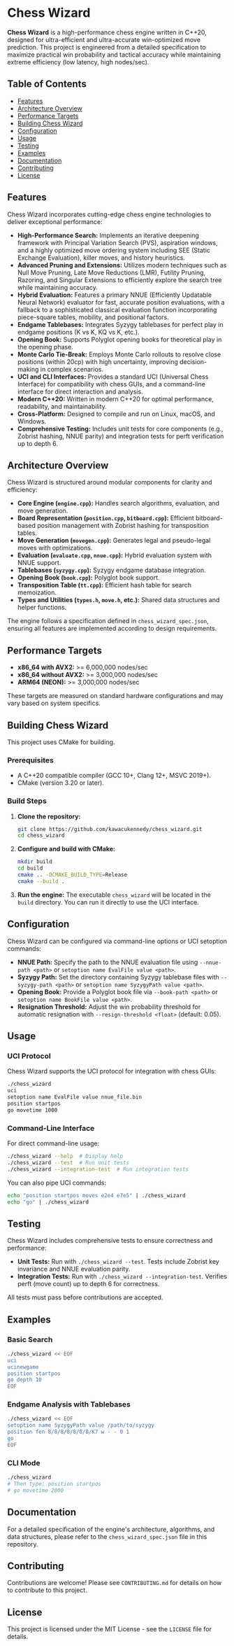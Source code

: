 # Chess Wizard

**Chess Wizard** is a high-performance chess engine written in C++20, designed for ultra-efficient and ultra-accurate win-optimized move prediction. This project is engineered from a detailed specification to maximize practical win probability and tactical accuracy while maintaining extreme efficiency (low latency, high nodes/sec).

## Table of Contents

- [Features](#features)
- [Architecture Overview](#architecture-overview)
- [Performance Targets](#performance-targets)
- [Building Chess Wizard](#building-chess-wizard)
- [Configuration](#configuration)
- [Usage](#usage)
- [Testing](#testing)
- [Examples](#examples)
- [Documentation](#documentation)
- [Contributing](#contributing)
- [License](#license)

## Features

Chess Wizard incorporates cutting-edge chess engine technologies to deliver exceptional performance:

*   **High-Performance Search:** Implements an iterative deepening framework with Principal Variation Search (PVS), aspiration windows, and a highly optimized move ordering system including SEE (Static Exchange Evaluation), killer moves, and history heuristics.
*   **Advanced Pruning and Extensions:** Utilizes modern techniques such as Null Move Pruning, Late Move Reductions (LMR), Futility Pruning, Razoring, and Singular Extensions to efficiently explore the search tree while maintaining accuracy.
*   **Hybrid Evaluation:** Features a primary NNUE (Efficiently Updatable Neural Network) evaluator for fast, accurate position evaluations, with a fallback to a sophisticated classical evaluation function incorporating piece-square tables, mobility, and positional factors.
*   **Endgame Tablebases:** Integrates Syzygy tablebases for perfect play in endgame positions (K vs K, KQ vs K, etc.).
*   **Opening Book:** Supports Polyglot opening books for theoretical play in the opening phase.
*   **Monte Carlo Tie-Break:** Employs Monte Carlo rollouts to resolve close positions (within 20cp) with high uncertainty, improving decision-making in complex scenarios.
*   **UCI and CLI Interfaces:** Provides a standard UCI (Universal Chess Interface) for compatibility with chess GUIs, and a command-line interface for direct interaction and analysis.
*   **Modern C++20:** Written in modern C++20 for optimal performance, readability, and maintainability.
*   **Cross-Platform:** Designed to compile and run on Linux, macOS, and Windows.
*   **Comprehensive Testing:** Includes unit tests for core components (e.g., Zobrist hashing, NNUE parity) and integration tests for perft verification up to depth 6.

## Architecture Overview

Chess Wizard is structured around modular components for clarity and efficiency:

- **Core Engine (`engine.cpp`):** Handles search algorithms, evaluation, and move generation.
- **Board Representation (`position.cpp`, `bitboard.cpp`):** Efficient bitboard-based position management with Zobrist hashing for transposition tables.
- **Move Generation (`movegen.cpp`):** Generates legal and pseudo-legal moves with optimizations.
- **Evaluation (`evaluate.cpp`, `nnue.cpp`):** Hybrid evaluation system with NNUE support.
- **Tablebases (`syzygy.cpp`):** Syzygy endgame database integration.
- **Opening Book (`book.cpp`):** Polyglot book support.
- **Transposition Table (`tt.cpp`):** Efficient hash table for search memoization.
- **Types and Utilities (`types.h`, `move.h`, etc.):** Shared data structures and helper functions.

The engine follows a specification defined in `chess_wizard_spec.json`, ensuring all features are implemented according to design requirements.

## Performance Targets

*   **x86_64 with AVX2:** >= 6,000,000 nodes/sec
*   **x86_64 without AVX2:** >= 3,000,000 nodes/sec
*   **ARM64 (NEON):** >= 3,000,000 nodes/sec

These targets are measured on standard hardware configurations and may vary based on system specifics.

## Building Chess Wizard

This project uses CMake for building.

### Prerequisites

*   A C++20 compatible compiler (GCC 10+, Clang 12+, MSVC 2019+).
*   CMake (version 3.20 or later).

### Build Steps

1.  **Clone the repository:**
    ```bash
    git clone https://github.com/kawacukennedy/chess_wizard.git
    cd chess_wizard
    ```

2.  **Configure and build with CMake:**
    ```bash
    mkdir build
    cd build
    cmake .. -DCMAKE_BUILD_TYPE=Release
    cmake --build .
    ```

3.  **Run the engine:**
    The executable `chess_wizard` will be located in the `build` directory. You can run it directly to use the UCI interface.

## Configuration

Chess Wizard can be configured via command-line options or UCI setoption commands:

- **NNUE Path:** Specify the path to the NNUE evaluation file using `--nnue-path <path>` or `setoption name EvalFile value <path>`.
- **Syzygy Path:** Set the directory containing Syzygy tablebase files with `--syzygy-path <path>` or `setoption name SyzygyPath value <path>`.
- **Opening Book:** Provide a Polyglot book file via `--book-path <path>` or `setoption name BookFile value <path>`.
- **Resignation Threshold:** Adjust the win probability threshold for automatic resignation with `--resign-threshold <float>` (default: 0.05).

## Usage

### UCI Protocol

Chess Wizard supports the UCI protocol for integration with chess GUIs:

```bash
./chess_wizard
uci
setoption name EvalFile value nnue_file.bin
position startpos
go movetime 1000
```

### Command-Line Interface

For direct command-line usage:

```bash
./chess_wizard --help  # Display help
./chess_wizard --test  # Run unit tests
./chess_wizard --integration-test  # Run integration tests
```

You can also pipe UCI commands:

```bash
echo "position startpos moves e2e4 e7e5" | ./chess_wizard
echo "go" | ./chess_wizard
```

## Testing

Chess Wizard includes comprehensive tests to ensure correctness and performance:

- **Unit Tests:** Run with `./chess_wizard --test`. Tests include Zobrist key invariance and NNUE evaluation parity.
- **Integration Tests:** Run with `./chess_wizard --integration-test`. Verifies perft (move count) up to depth 6 for correctness.

All tests must pass before contributions are accepted.

## Examples

### Basic Search

```bash
./chess_wizard << EOF
uci
ucinewgame
position startpos
go depth 10
EOF
```

### Endgame Analysis with Tablebases

```bash
./chess_wizard << EOF
setoption name SyzygyPath value /path/to/syzygy
position fen 8/8/8/8/8/8/8/K7 w - - 0 1
go
EOF
```

### CLI Mode

```bash
./chess_wizard
# Then type: position startpos
# go movetime 2000
```

## Documentation

For a detailed specification of the engine's architecture, algorithms, and data structures, please refer to the `chess_wizard_spec.json` file in this repository.

## Contributing

Contributions are welcome! Please see `CONTRIBUTING.md` for details on how to contribute to this project.

## License

This project is licensed under the MIT License - see the `LICENSE` file for details.
